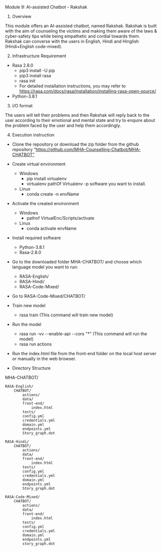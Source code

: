 Module 9: AI-assisted Chatbot - Rakshak


1. Overview


This module offers an AI-assisted chatbot, named Rakshak. Rakshak is built with the aim of counseling the victims and making them aware of the laws & cyber-safety tips while being empathetic and cordial towards them. Rakshak can converse with the users in English, Hindi and Hinglish (Hindi+English code-mixed).


2. Infrastructure Requirement


* Rasa 2.8.0
   * pip3 install -U pip
   * pip3 install rasa
   * rasa init
   * For detailed installation instructions, you may refer to https://rasa.com/docs/rasa/installation/installing-rasa-open-source/
* Python-3.8.1




3. I/O format


The users will tell their problems and then Rakshak will reply back to the user according to their emotional and mental state and try to enquire about the problem faced by the user and help them accordingly.  



4. Execution instruction


* Clone the repository or download the zip folder from the github repository “https://github.com/MHA-Counselling-Chatbot/MHA-CHATBOT”


* Create virtual environment
   * Windows
      * pip install virtualenv 
      * virtualenv  pathOf Virtualenv -p software you want to install.
   * Linux
      * conda create -n envName


* Activate the created environment
   * Windows
      * pathof VirtualEnc/Scripts/activate
   * Linux
      * conda activate envName


* Install required software
   * Python-3.8.1
   * Rasa-2.8.0


* Go to the downloaded folder MHA-CHATBOT/ and choose which language model you want to run:
   * RASA-English/
   * RASA-Hindi/
   * RASA-Code-Mixed/

* Go to RASA-Code-Mixed/CHATBOT/

* Train new model 
   * rasa train (This command will train new model)

* Run the model
   * rasa run -vv --enable-api --cors "*"  (This command will run the model)
   * rasa run actions


* Run the index.html file from the front-end folder  on the local host server or manually in the web browser.
* Directory Structure
    
MHA-CHATBOT/

    RASA-English/
        CHATBOT/
            actions/
            data/
            front-end/
                index.html
            tests/
            config.yml
            credentials.yml
            domain.yml
            endpoints.yml
            Story_graph.dot

    RASA-Hindi/
        CHATBOT/
            actions/
            data/
            front-end/
                index.html
            tests/
            config.yml
            credentials.yml
            domain.yml
            endpoints.yml
            Story_graph.dot

    RASA-Code-Mixed/
        CHATBOT/
            actions/
            data/
            front-end/
                index.html
            tests/
            config.yml
            credentials.yml
            domain.yml
            endpoints.yml
            story_graph.dot




